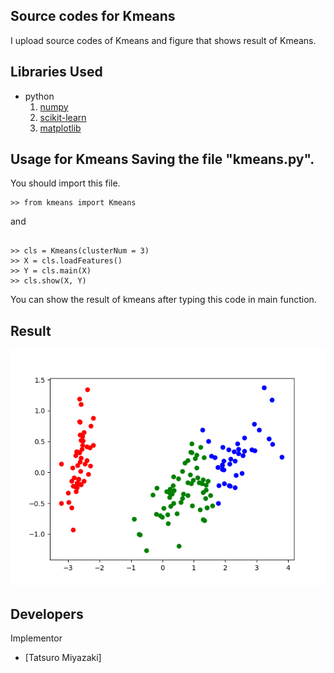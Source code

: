 Source codes for Kmeans
 --- 

I upload source codes of Kmeans and figure that shows result of Kmeans.

Libraries Used
---
- python
  1. [numpy](http://www.numpy.org/)
  2. [scikit-learn](http://scikit-learn.org/stable/)
  3. [matplotlib](https://matplotlib.org)

Usage for Kmeans
Saving the file "kmeans.py".
---
You should import this file.
~~~
>> from kmeans import Kmeans
~~~

and
~~~

>> cls = Kmeans(clusterNum = 3)
>> X = cls.loadFeatures()
>> Y = cls.main(X)
>> cls.show(X, Y)
~~~

You can show the result of kmeans after typing this code in main function.

Result
---
![result of  Kmeans](kmeans.png)

Developers
---
Implementor
 - [Tatsuro Miyazaki]
